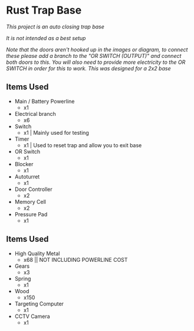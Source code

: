 # Rust Trap Base
*This project is an auto closing trap base*

_It is not intended as a best setup_

*_Note that the doors aren't hooked up in the images or diagram, to connect these please add a branch to the "OR SWITCH (OUTPUT)" and connect both doors to this. You will also need to provide more electricity to the OR SWITCH in order for this to work. This was designed for a 2x2 base_*

## Items Used
* Main / Battery Powerline
  * x1
* Electrical branch
  * x6
* Switch
  * x1 | Mainly used for testing
* Timer
  * x1 | Used to reset trap and allow you to exit base
* OR Switch
  * x1
* Blocker
  * x1
* Autoturret
  * x1
* Door Controller
  * x2
* Memory Cell
  * x2
* Pressure Pad
  * x1

## Items Used
* High Quality Metal
  * x68 || NOT INCLUDING POWERLINE COST
* Gears
  * x3
* Spring
  * x1
* Wood
  * x150
* Targeting Computer
  * x1
* CCTV Camera
  * x1
